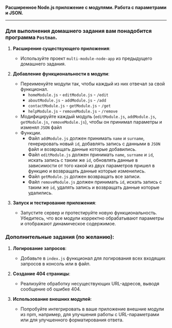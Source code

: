 **Расширенное Node.js приложение с модулями. Работа с параметрами и JSON.**

---

### Для выполнения домашнего задания вам понадобится программа `Postman`.

1. **Расширение существующего приложения**:

    - Используйте проект `multi-module-node-app` из предыдущего домашнего задания.

2. **Добавление функциональности в модули**:

    - Переименуйте модули так, чтобы каждый из них отвечал за свой функционал.
        - `homeModule.js` - `editModule.js` - `/edit`
        - `aboutModule.js` - `addModule.js` - `/add`
        - `contactModule.js` - `getModule.js` - `/get`
        - `helpModule.js` - `removeModule.js` - `/remove`
    - Модифицируйте каждый модуль (`editModule.js`, `addModule.js`, `getModule.js`, `removeModule.js`), чтобы он принимал параметры и изменял `JSON` файл
    - Функции.
        - Файл `addModule.js` должен принимать `name` и `surname`, генерировать новый `id`, добавлять запись с данными в `JSON` файл и возвращать данные которые добавились.
        - Файл `editModule.js` должен принимать `name`, `surname` и `id`, искать запись с таким же `id`, обновлять данные в зависимости от того какой из двух параметров пришел в функцию и возвращать данные которые изменились.
        - Файл `getModule.js` должен возвращать все записи.
        - Файл `removeModule.js` должен принимать `id`, искать запись с таким же `id`, удалять запись и возвращать данные которые удалились.

3. **Запуск и тестирование приложения**:

    - Запустите сервер и протестируйте новую функциональность. Убедитесь, что все модули корректно обрабатывают параметры и отображают динамическое содержимое.

### Дополнительные задания (по желанию):

1. **Логирование запросов**:

    - Добавьте в `index.js` функционал для логирования всех входящих запросов в консоль или в файл.

2. **Создание 404 страницы**:

    - Реализуйте обработку несуществующих URL-адресов, выводя сообщение об ошибке 404.

3. **Использование внешних модулей**:

    - Попробуйте интегрировать в ваше приложение внешние модули из npm, например, для улучшения работы с URL-параметрами или для улучшенного форматирования ответа.
